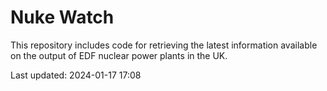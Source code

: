 # Nuke Watch

This repository includes code for retrieving the latest information available on the output of EDF nuclear power plants in the UK.

Last updated: 2024-01-17 17:08